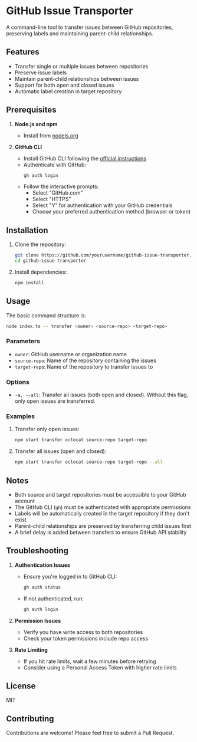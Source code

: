 # GitHub Issue Transporter

A command-line tool to transfer issues between GitHub repositories, preserving labels and maintaining parent-child relationships.

## Features

- Transfer single or multiple issues between repositories
- Preserve issue labels
- Maintain parent-child relationships between issues
- Support for both open and closed issues
- Automatic label creation in target repository

## Prerequisites

1. **Node.js and npm**
   - Install from [nodejs.org](https://nodejs.org/)

2. **GitHub CLI**
   - Install GitHub CLI following the [official instructions](https://github.com/cli/cli#installation)
   - Authenticate with GitHub:
     ```bash
     gh auth login
     ```
   - Follow the interactive prompts:
     - Select "GitHub.com"
     - Select "HTTPS"
     - Select "Y" for authentication with your GitHub credentials
     - Choose your preferred authentication method (browser or token)

## Installation

1. Clone the repository:
   ```bash
   git clone https://github.com/yourusername/github-issue-transporter.git
   cd github-issue-transporter
   ```

2. Install dependencies:
   ```bash
   npm install
   ```

## Usage

The basic command structure is:
```bash
node index.ts -- transfer <owner> <source-repo> <target-repo>
```


### Parameters

- `owner`: GitHub username or organization name
- `source-repo`: Name of the repository containing the issues
- `target-repo`: Name of the repository to transfer issues to

### Options

- `-a, --all`: Transfer all issues (both open and closed). Without this flag, only open issues are transferred.

### Examples

1. Transfer only open issues:
   ```bash
   npm start transfer octocat source-repo target-repo
   ```

2. Transfer all issues (open and closed):
   ```bash
   npm start transfer octocat source-repo target-repo --all
   ```

## Notes

- Both source and target repositories must be accessible to your GitHub account
- The GitHub CLI (`gh`) must be authenticated with appropriate permissions
- Labels will be automatically created in the target repository if they don't exist
- Parent-child relationships are preserved by transferring child issues first
- A brief delay is added between transfers to ensure GitHub API stability

## Troubleshooting

1. **Authentication Issues**
   - Ensure you're logged in to GitHub CLI:
     ```bash
     gh auth status
     ```
   - If not authenticated, run:
     ```bash
     gh auth login
     ```

2. **Permission Issues**
   - Verify you have write access to both repositories
   - Check your token permissions include repo access

3. **Rate Limiting**
   - If you hit rate limits, wait a few minutes before retrying
   - Consider using a Personal Access Token with higher rate limits

## License

MIT

## Contributing

Contributions are welcome! Please feel free to submit a Pull Request.
